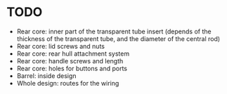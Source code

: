 # TODO

* Rear core: inner part of the transparent tube insert (depends of the thickness of the transparent tube, and the diameter of the central rod)
* Rear core: lid screws and nuts
* Rear core: rear hull attachment system
* Rear core: handle screws and length
* Rear core: holes for buttons and ports
* Barrel: inside design
* Whole design: routes for the wiring
